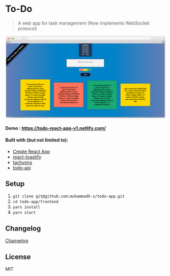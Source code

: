 # To-Do
> A web app for task management (Now implements WebSocket protocol)

![](screenshot.png?raw=true)

 #### Demo : https://todo-react-app-v1.netlify.com/

#### Built with (but not limited to):
- [Create React App](https://github.com/facebook/create-react-app)
- [react-toastify](https://github.com/fkhadra/react-toastify)
- [tachyons](https://github.com/tachyons-css/tachyons/)
- [todo-api](/backend)

## Setup

1. `git clone git@github.com:muhammadh-s/todo-app.git`
2. `cd todo-app/frontend`
3. `yarn install`
4. `yarn start`


## Changelog
[Changelog](/CHANGELOG.md)

## License
MIT